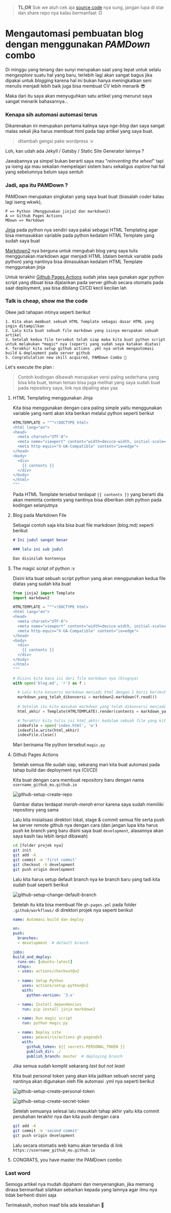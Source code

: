 > **TL;DR** Sok we atuh cek aja [source code](https://github.com/fakhrip/fakhrip.github.io/tree/development) nya sung, jangan lupa di star dan share repo nya kalau bermanfaat :D

# Mengautomasi pembuatan blog dengan menggunakan *PAMDown* combo

Di minggu yang tenang dan sunyi merupakan saat yang tepat untuk selalu meng*explore* suatu hal yang baru, terlebih lagi akan sangat bagus jika dipakai untuk *blogging* karena hal ini bukan hanya meningkatkan seni menulis menjadi lebih baik juga bisa membuat CV lebih menarik 😎

Maka dari itu saya akan menyuguhkan satu artikel yang menurut saya sangat menarik bahasannya...

### Kenapa sih automasi automasi terus

Dikarenakan ini merupakan pertama kalinya saya nge-*blog* dan saya sangat malas sekali jika harus membuat html pada tiap artikel yang saya buat.

> ditambah gengsi pake wordpress :v

Loh, kan udah ada Jekyll / Gatsby / Static Site Generator lainnya ?

Jawabannya ya simpel bukan berarti saya mau "*reinventing the wheel*" tapi ya iseng aja mau sekalian mempelajari sistem baru sekaligus *explore* hal hal yang sebelumnya belum saya sentuh

### Jadi, apa itu PAMDown ?

PAMDown merupakan singkatan yang saya buat buat (biasalah *coder* kalau lagi iseng wkwk),

```text
P => Python (Menggunakan jinja2 dan markdown2)
A => Github Pages Actions
MDown => Markdown
```

[Jinja](https://jinja.palletsprojects.com/en/2.11.x/) pada python nya sendiri saya pakai sebagai HTML Templating agar bisa memasukkan variable pada python kedalam HTML Template yang sudah saya buat

[Markdown2](https://github.com/trentm/python-markdown2) nya berguna untuk mengubah blog yang saya tulis menggunakan markdown agar menjadi HTML (dalam bentuk variable pada python) yang nantinya bisa dimasukkan kedalam HTML Template menggunakan jinja

Untuk terakhir [Github Pages Actions](https://github.com/marketplace/actions/github-pages-action) sudah jelas saya gunakan agar python script yang dibuat bisa dijalankan pada server github secara otomatis pada saat deployment, yaa bisa dibilang CI/CD kecil kecilan lah

### Talk is cheap, show me the code

Okee jadi tahapan intinya seperti berikut

```text
1. Kita akan membuat sebuah HTML Template sebagai dasar HTML yang ingin ditampilkan
2. Lalu kita buat sebuah file markdown yang isinya merupakan sebuah artikel
3. Setelah kedua file tersebut telah siap maka kita buat python script untuk melakukan *magic* nya (seperti yang sudah saya katakan diatas)
4. Terakhir kita setup github actions .yml nya untuk mengautomasi build & deployment pada server github
5. Congratulation new skill acquired, PAMDown Combo 🤣
```

Let's execute the plan :

> Contoh kodingan dibawah merupakan versi paling sederhana yang bisa kita buat, teman teman bisa juga melihat yang saya sudah buat pada repository saya, link nya dipaling atas yaa

1. HTML Templating menggunakan Jinja

    Kita bisa menggunakan dengan cara paling simple yaitu menggunakan variable yang nanti akan kita berikan melalui python seperti berikut

    ```python
    HTMLTEMPLATE = """<!DOCTYPE html>
    <html lang="en">
    <head>
      <meta charset="UTF-8">
      <meta name="viewport" content="width=device-width, initial-scale=1.0">
      <meta http-equiv="X-UA-Compatible" content="ie=edge">
    </head>
    <body>
      <div>
        {{ contents }}
      </div>
    </body>
    </html>
    """
    ```

    Pada HTML Template tersebut terdapat `{{ contents }}` yang berarti dia akan meminta contents yang nantinya bisa diberikan oleh python pada kodingan selanjutnya

2. Blog pada Markdown File

    Sebagai contoh saja kita bisa buat file markdown (blog.md) seperti berikut

    ```md
    # Ini judul sangat besar

    ### lalu ini sub judul

    Dan disinilah kontennya
    ```

3. The magic script of python :v

    Disini kita buat sebuah script python yang akan menggunakan kedua file diatas yang sudah kita buat

    ```python
    from jinja2 import Template
    import markdown2

    HTMLTEMPLATE = """<!DOCTYPE html>
    <html lang="en">
    <head>
      <meta charset="UTF-8">
      <meta name="viewport" content="width=device-width, initial-scale=1.0">
      <meta http-equiv="X-UA-Compatible" content="ie=edge">
    </head>
    <body>
      <div>
        {{ contents }}
      </div>
    </body>
    </html>
    """

    # Disini kita baca isi dari file markdown nya (blognya)
    with open('blog.md', 'r') as f :

      # Lalu kita konversi markdown menjadi html dengan 1 baris berikut
      markdown_yang_telah_dikonversi = markdown2.markdown(f.read())
      
      # Setelah itu kita masukan markdown yang telah dikonversi menjadi variable `contents` yang akan dimasukkan kedalam HTMLTEMPLATE yang sudah kita buat
      html_akhir = Template(HTMLTEMPLATE).render(contents = markdown_yang_telah_dikonversi)

      # Terakhir kita tulis isi html_akhir kedalam sebuah file yang kita beri nama index.html sebagai html utama dari website kita
      indexFile = open('index.html', 'w')
      indexFile.write(html_akhir)
      indexFile.close()
    ```

    Mari berinama file python tersebut `magic.py`

4. Github Pages Actions

    Setelah semua file sudah siap, sekarang mari kita buat automasi pada tahap build dan deployment nya (CI/CD)

    Kita buat dengan cara membuat repository baru dengan nama `username_github_mu.github.io`

    ![github-setup-create-repo](../pictures/site1/github1.png)

    Gambar diatas terdapat *merah-merah* error karena saya sudah memiliki repository yang sama

    Lalu kita inisialisasi direktori lokal, stage & commit semua file serta push ke server remote github nya dengan cara (dan jangan lupa kita harus push ke branch yang baru disini saya buat `development`, alasannya akan saya kasih tau lebih lanjut dibawah)

    ```bash
    cd [folder projek nya]
    git init
    git add -A
    git commit -m 'first commit'
    git checkout -b development
    git push origin development
    ```

    Lalu kita harus setup default branch nya ke branch baru yang tadi kita sudah buat seperti berikut

    ![github-setup-change-default-branch](../pictures/site1/github2.png)

    Setelah itu kita bisa membuat file `gh-pages.yml` pada folder `.github/workflows/` di direktori projek nya seperti berikut

    ```yaml
    name: Automasi build dan deploy

    on:
    push:
      branches:
      - development  # default branch

    jobs:
    build_and_deploy:
      runs-on: [ubuntu-latest]
      steps:
      - uses: actions/checkout@v2
        
      - name: Setup Python
        uses: actions/setup-python@v2
        with:
          python-version: '3.x'  

      - name: Install dependencies
        run: pip install jinja markdown2

      - name: Run magic script
        run: python magic.py

      - name: Deploy site
        uses: peaceiris/actions-gh-pages@v3
        with:
          github_token: ${{ secrets.PERSONAL_TOKEN }}
          publish_dir: ./
          publish_branch: master  # deploying branch
    ```

    Jika semua sudah komplit sekarang *last but not least*

    Kita buat personal token yang akan kita jadikan sebuah secret yang nantinya akan digunakan oleh file automasi .yml nya seperti berikut

    ![github-setup-create-personal-token](../pictures/site1/github3.png)

    ![github-setup-create-secret-token](../pictures/site1/github4.png)

    Setelah semuanya selesai lalu masuklah tahap akhir yaitu kita commit perubahan terakhir nya dan kita push dengan cara

    ```bash
    git add -A
    git commit -m 'second commit'
    git push origin development
    ```

    Lalu secara otomatis web kamu akan tersedia di link `https://username_github_mu.github.io`

5. CONGRATS, you have master the PAMDown combo

### Last word

Semoga artikel nya mudah dipahami dan menyenangkan, jika memang dirasa bermanfaat silahkan sebarkan kepada yang lainnya agar ilmu nya tidak berhenti disini saja

Terimakasih, mohon maaf bila ada kesalahan 🙏